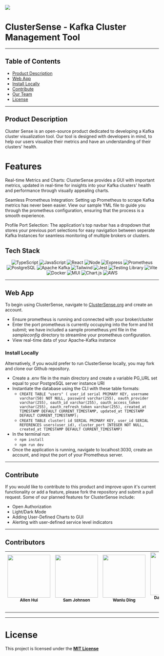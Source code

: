 ![](https://hackmd.io/_uploads/HJtzS2el6.png)
# ClusterSense - Kafka Cluster Management Tool

---
## Table of Contents

- [Product Description](#product-description)
- [Web App](#Web-App)
- [Install Locally](#install-locally)
- [Contribute](#contribute)
- [Our Team](#Contributors)
- [License](#license)

---
## Product Description

Cluster Sense is an open-source product dedicated to developing a Kafka cluster visualization tool. Our tool is designed with developers in mind, to help our users visualize their metrics and have an understanding of their clusters' health. 

# Features
Real-time Metrics and Charts: ClusterSense provides a GUI with important metrics, updated in real-time for insights into your Kafka clusters' health and performance through visually appealing charts.

Seamless Prometheus Integration: Setting up Prometheus to scrape Kafka metrics has never been easier. View our sample YML file to guide you through the prometheus configuration, ensuring that the process is a smooth experience.

Profile Port Selection: The application's top navbar has a dropdown that stores your previous port selections for easy navigation between seperate Kafka Instances for seamless monitoring of multiple brokers or clusters.

## Tech Stack

<div align='center'>

![TypeScript](https://img.shields.io/badge/TypeScript-007ACC?style=for-the-badge&logo=typescript&logoColor=white)
![JavaScript](https://img.shields.io/badge/javascript-%23323330.svg?style=for-the-badge&logo=javascript&logoColor=%23F7DF1E)
![React](https://img.shields.io/badge/react-%2320232a.svg?style=for-the-badge&logo=react&logoColor=%2361DAFB)
![Node](https://img.shields.io/badge/-node-339933?style=for-the-badge&logo=node.js&logoColor=white)
![Express](https://img.shields.io/badge/express-%23404d59.svg?style=for-the-badge&logo=express&logoColor=%2361DAFB)
![Prometheus](https://img.shields.io/badge/Prometheus-E7532D?style=for-the-badge&logo=prometheus&logoColor=white)
![PostgreSQL](https://img.shields.io/badge/PostgreSQL-4EA94B?style=for-the-badge&logo=postgres&logoColor=white)
![Apache Kafka](https://img.shields.io/badge/apache%20kafka-%2320232a.svg?style=for-the-badge&logo=apachekafka&logoColor=white)
![Tailwind](https://img.shields.io/badge/Tailwind_CSS-38B2AC?style=for-the-badge&logo=tailwind-css&logoColor=white)
![Jest](https://img.shields.io/badge/Jest-323330?style=for-the-badge&logo=Jest&logoColor=white)
![Testing Library](https://img.shields.io/badge/testing%20library-323330?style=for-the-badge&logo=testing-library&logoColor=red)
![Vite](https://img.shields.io/badge/vite-%23646CFF.svg?style=for-the-badge&logo=vite&logoColor=white)
![Docker](https://img.shields.io/badge/docker-%230db7ed.svg?style=for-the-badge&logo=docker&logoColor=white)
![MUI](https://img.shields.io/badge/MUI-%230081CB.svg?style=for-the-badge&logo=mui&logoColor=white)
![Chart.js](https://img.shields.io/badge/chart.js-F5788D.svg?style=for-the-badge&logo=chart.js&logoColor=white)
![AWS](https://img.shields.io/badge/AWS-%23FF9900.svg?style=for-the-badge&logo=amazon-aws&logoColor=white)
</div>

---

## Web App

To begin using ClusterSense, navigate to <a href="http://www.ClusterSense.org">ClusterSense.org</a> and create an account.

- Ensure prometheus is running and connected with your broker/cluster
- Enter the port prometheus is currently occupying into the form and hit submit; we have included a sample prometheus.yml file in the _sampleconfig_ directory to streamline your prometheus configuration.
- View real-time data of your Apache-Kafka instance


### Install Locally

Alternatively, if you would prefer to run ClusterSense locally, you may fork and clone our Github repository.

- Create a .env file in the main directory and create a variable PG_URL set equal to your PostgreSQL server instance URI
- Instantiate the database using the CLI with these table formats:
  - `CREATE TABLE "users" (
   user_id serial PRIMARY KEY,
   username varchar(50) NOT NULL,
   password varchar(255),
   oauth_provider varchar(255),
   oauth_id varchar(255),
   oauth_access_token varchar(255),
   oauth_refresh_token varchar(255),
   created_at TIMESTAMP DEFAULT CURRENT_TIMESTAMP,
   updated_at TIMESTAMP DEFAULT CURRENT_TIMESTAMP);`
  - `CREATE TABLE cluster(
   id SERIAL PRIMARY KEY,
   user_id SERIAL REFERENCES users(user_id),
   cluster_port INTEGER NOT NULL,
   created_at TIMESTAMP DEFAULT CURRENT_TIMESTAMP)`
- In the terminal run:
  - `npm install`
  - `npm run dev`
- Once the application is running, navigate to localhost:3030, create an account, and input the port of your Prometheus server.

---

## Contribute
If you would like to contribute to this product and improve upon it's current functionality or add a feature, please fork the repository and submit a pull request.
Some of our planned features for ClusterSense include:
- Open Authorization
- Light/Dark Mode
- Adding User-Defined Charts to GUI
- Alerting with user-defined service level indicators

---

## Contributors
<div align='center'>

<table align="center">
  <tr>
 <td align="center">
      <img src="https://avatars.githubusercontent.com/u/128261732?v=4" width="140px;" alt=""/>
      <br />
      <sub><b>Allen Hui</b></sub>
      <br />
      <a href="https://www.linkedin.com/in/allen-hui-7b590b9a/"><img src="https://img.shields.io/badge/github-%23121011.svg?style=for-the-badge&logo=github&logoColor=white" alt=""/></a>
      <a href="https://www.linkedin.com/in/allen-hui-7b590b9a/"><img src="https://img.shields.io/badge/LinkedIn-%230077B5.svg?logo=linkedin&logoColor=white"  alt=""/></a>
      <br />
    </td>
 <td align="center">
      <img src="https://media.licdn.com/dms/image/D4E03AQEnHhBIgWgE-w/profile-displayphoto-shrink_200_200/0/1695831173465?e=1701302400&v=beta&t=ftTIheSq1xHOdx-89QXwlEq0r-Lzz6PlZUlkYhmDpmo" width="140px;" alt=""/>
      <br />
      <sub><b>Sam Johnson</b></sub>
      <br />
      <a href="https://github.com/SFJohnson24"><img src="https://img.shields.io/badge/github-%23121011.svg?style=for-the-badge&logo=github&logoColor=white" alt=""/></a>
      <a href="https://www.linkedin.com/in/samuel-johnson-dpt/"><img src="https://img.shields.io/badge/LinkedIn-%230077B5.svg?logo=linkedin&logoColor=white" alt=""/></a>
      <br />
    </td>
    <td align="center">
      <img src="https://avatars.githubusercontent.com/u/47452487?s=64&v=4](https://www.linkedin.com/in/allen-hui-7b590b9a/" width="140px;" alt=""/>
      <br />
      <sub><b>Wanlu Ding</b></sub>
      <br />
      <a href="https://github.com/WanluD"><img src="https://img.shields.io/badge/github-%23121011.svg?style=for-the-badge&logo=github&logoColor=white" alt=""/></a>
      <a href="https://www.linkedin.com/in/wanlu-ding/"><img src="https://img.shields.io/badge/LinkedIn-%230077B5.svg?logo=linkedin&logoColor=white" alt=""/></a>
      <br />
    </td>
 <td align="center">
      <img src="https://avatars.githubusercontent.com/u/30169238?v=4" width="140px;" alt=""/>
      <br />
      <sub><b>Daniel (Jung Tae) Lee</b></sub>
      <br />
      <a href="https://github.com/jungtaelee0128"><img src="https://img.shields.io/badge/github-%23121011.svg?style=for-the-badge&logo=github&logoColor=white" alt=""/></a>
      <a href="https://www.linkedin.com/in/jungtaelee/"><img src="https://img.shields.io/badge/LinkedIn-%230077B5.svg?logo=linkedin&logoColor=white" alt=""/></a>
      <br />
    </td>
</table>
</div>

---

# License
This project is licensed under the [**MIT License**](https://choosealicense.com/licenses/mit/)
